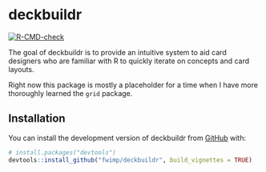 
<!-- README.md is generated from README.Rmd. Please edit that file -->

# deckbuildr

<!-- badges: start -->

[![R-CMD-check](https://github.com/fwimp/deckbuildr/actions/workflows/R-CMD-check.yaml/badge.svg)](https://github.com/fwimp/deckbuildr/actions/workflows/R-CMD-check.yaml)
<!-- badges: end -->

The goal of deckbuildr is to provide an intuitive system to aid card
designers who are familiar with R to quickly iterate on concepts and
card layouts.

Right now this package is mostly a placeholder for a time when I have
more thoroughly learned the `grid` package.

## Installation

You can install the development version of deckbuildr from
[GitHub](https://github.com/) with:

``` r
# install.packages("devtools")
devtools::install_github("fwimp/deckbuildr", build_vignettes = TRUE)
```
